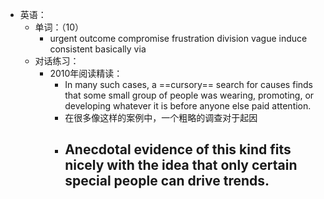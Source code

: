 - 英语：
	- 单词：（10）
		- urgent
		  outcome
		  compromise
		  frustration
		  division
		  vague
		  induce
		  consistent
		  basically
		  via
	- 对话练习：
		- 2010年阅读精读：
			- In many such cases, a ==cursory== search for causes finds that some small group of people was wearing, promoting, or developing whatever it is before anyone else paid attention.
			- 在很多像这样的案例中，一个粗略的调查对于起因
			- Anecdotal evidence of this kind fits nicely with the idea that only certain special people can drive trends.
				-